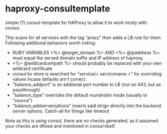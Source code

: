 # haproxy-consultemplate
simple (?) consul-template for HAProxy to allow it to work nicely with consul.

This scans for all services with the tag "proxy" then adds a LB rule for them.  Following additional behaviors worth noting:

* RUBY VARIABLES <%= @target_domain %> AND <%= @ipaddress %> must equal the served domain suffix and IP address of haproxy.
* <%= @wildcardcertpath %> should probably be replaced with your own wildcard certificate
* consul kv store is searched for "service/< servicename >" for overriding values incase defaults arn't correct.
* "balance_addport" is an addiional port number to LB (not on 443, but as passthrough)
* "balance_type" overrides the default roundrobin mode (usually to "source")
* "balance_addserveroptions" inserts said strign directly into the backend server options.  Catch-all for things like timeout

Note as this is using consul, there are no checks generated, as it assumed your checks are dfined and monitored in consul itself.
